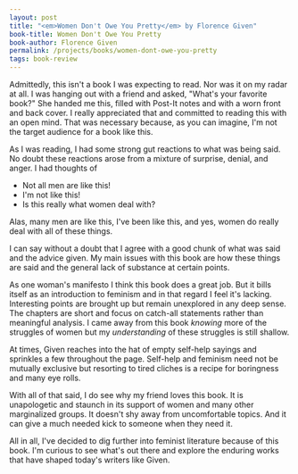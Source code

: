 ```yaml
---
layout: post
title: "<em>Women Don't Owe You Pretty</em> by Florence Given"
book-title: Women Don't Owe You Pretty
book-author: Florence Given
permalink: /projects/books/women-dont-owe-you-pretty
tags: book-review
---
```


Admittedly, this isn't a book I was expecting to read. Nor was it on my radar at all. I was hanging out with a friend and asked, "What's your favorite book?" She handed me this, filled with Post-It notes and with a worn front and back cover. I really appreciated that and committed to reading this with an open mind. That was necessary because, as you can imagine, I'm not the target audience for a book like this.

As I was reading, I had some strong gut reactions to what was being said. No doubt these reactions arose from a mixture of surprise, denial, and anger. I had thoughts of

- Not all men are like this!
- I'm not like this!
- Is this really what women deal with?

Alas, many men are like this, I've been like this, and yes, women do really deal with all of these things.

I can say without a doubt that I agree with a good chunk of what was said and the advice given. My main issues with this book are how these things are said and the general lack of substance at certain points.

As one woman's manifesto I think this book does a great job. But it bills itself as an introduction to feminism and in that regard I feel it's lacking. Interesting points are brought up but remain unexplored in any deep sense. The chapters are short and focus on catch-all statements rather than meaningful analysis. I came away from this book _knowing_ more of the struggles of women but my _understanding_ of these struggles is still shallow.

At times, Given reaches into the hat of empty self-help sayings and sprinkles a few throughout the page. Self-help and feminism need not be mutually exclusive but resorting to tired cliches is a recipe for boringness and many eye rolls.

With all of that said, I do see why my friend loves this book. It is unapologetic and staunch in its support of women and many other marginalized groups. It doesn't shy away from uncomfortable topics. And it can give a much needed kick to someone when they need it.

All in all, I've decided to dig further into feminist literature because of this book. I'm curious to see what's out there and explore the enduring works that have shaped today's writers like Given.

